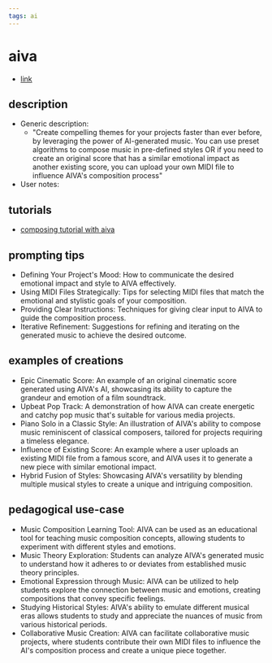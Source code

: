 ```yaml
---
tags: ai 
---
```



# aiva


* [link](https://www.aiva.ai/)

## description
* Generic description: 
    * "Create compelling themes for your projects faster than ever before, by leveraging the power of AI-generated music. You can use preset algorithms to compose music in pre-defined styles OR if you need to create an original score that has a similar emotional impact as another existing score, you can upload your own MIDI file to influence AIVA's composition process"
* User notes:

## tutorials
* [composing tutorial with aiva](https://www.youtube.com/watch?v=SR-UWkSTmAQ)

## prompting tips
* Defining Your Project's Mood: How to communicate the desired emotional impact and style to AIVA effectively.
* Using MIDI Files Strategically: Tips for selecting MIDI files that match the emotional and stylistic goals of your composition.
* Providing Clear Instructions: Techniques for giving clear input to AIVA to guide the composition process.
* Iterative Refinement: Suggestions for refining and iterating on the generated music to achieve the desired outcome.

## examples of creations 
* Epic Cinematic Score: An example of an original cinematic score generated using AIVA's AI, showcasing its ability to capture the grandeur and emotion of a film soundtrack.
* Upbeat Pop Track: A demonstration of how AIVA can create energetic and catchy pop music that's suitable for various media projects.
* Piano Solo in a Classic Style: An illustration of AIVA's ability to compose music reminiscent of classical composers, tailored for projects requiring a timeless elegance.
* Influence of Existing Score: An example where a user uploads an existing MIDI file from a famous score, and AIVA uses it to generate a new piece with similar emotional impact.
* Hybrid Fusion of Styles: Showcasing AIVA's versatility by blending multiple musical styles to create a unique and intriguing composition.

## pedagogical use-case 
* Music Composition Learning Tool: AIVA can be used as an educational tool for teaching music composition concepts, allowing students to experiment with different styles and emotions.
* Music Theory Exploration: Students can analyze AIVA's generated music to understand how it adheres to or deviates from established music theory principles.
* Emotional Expression through Music: AIVA can be utilized to help students explore the connection between music and emotions, creating compositions that convey specific feelings.
* Studying Historical Styles: AIVA's ability to emulate different musical eras allows students to study and appreciate the nuances of music from various historical periods.
* Collaborative Music Creation: AIVA can facilitate collaborative music projects, where students contribute their own MIDI files to influence the AI's composition process and create a unique piece together.
